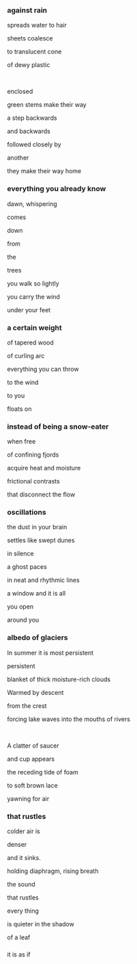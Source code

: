 <div class="poem">

  ### against rain
  
  spreads water to hair
  
  sheets coalesce

  to translucent cone

  of dewy plastic
  
  <br/>

  enclosed
  
  green stems make their way
  
  a step backwards

  and backwards
  
  followed closely by
  
  another
  
  they make their way home

</div>

<div class="poem">

  ### everything you already know

  dawn, whispering
  
  comes
  
  down
  
  from
  
  the
  
  trees

  you walk so lightly
  
  you carry the wind

  under your feet
</div>

<div class="poem">

  ### a certain weight

  of tapered wood

  of curling arc
  
  everything you can throw
  
  to the wind
  
  to you
  
  floats on
  
</div>

<div class="poem">

  ### instead of being a snow-eater

  when free
  
  of confining fjords

  acquire heat and moisture

  frictional contrasts

  that disconnect the flow

</div>

<div class="poem">

  ### oscillations

  the dust in your brain
  
  <!-- oscillates -->
  
  settles like swept dunes
  
  in silence
  
  a ghost paces
  
  in neat and rhythmic lines 
  
  a window and it is all
  
  you open 
  
  around you
</div>

<div class="poem">

  ### albedo of glaciers
  
  In summer it is most persistent
  
  persistent
  
  blanket of thick moisture-rich clouds
  
  Warmed by descent
  
  from the crest
  
  forcing lake waves into the mouths of rivers
  
  <br/>

  A clatter of saucer
  
  and cup appears
  
  the receding tide of foam
  
  to soft brown lace
  
  yawning for air
</div>

<div class="poem">

  ### that rustles

  colder air is
  
  denser

  and it sinks.

  holding diaphragm, rising breath
  
  the sound

  that rustles

  <!-- I cannot get enough of -->
  
  every thing
  
  is quieter in the shadow
  
  of a leaf
</div>

<div class="poem">

###

it is as if
</div>


<!-- prevented them from drying their laundry<span class="line-break"></span> -->

<!-- and yet -->
